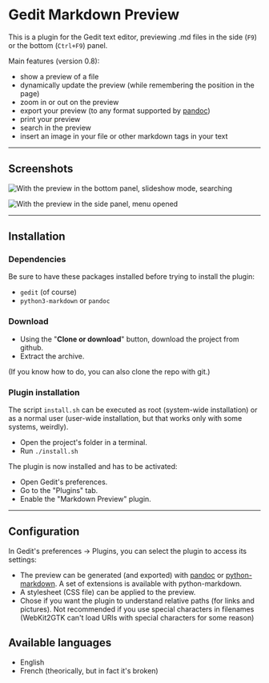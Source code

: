 # Gedit Markdown Preview

This is a plugin for the Gedit text editor, previewing .md files in the side (`F9`) or the bottom (`Ctrl+F9`) panel.

Main features (version 0.8):

- show a preview of a file
- dynamically update the preview (while remembering the position in the page)
- zoom in or out on the preview
- export your preview (to any format supported by [pandoc](https://pandoc.org/))
- print your preview
- search in the preview
- insert an image in your file or other markdown tags in your text

----

## Screenshots

![With the preview in the bottom panel, slideshow mode, searching](https://i.imgur.com/4xnqoUZ.png)

![With the preview in the side panel, menu opened](https://i.imgur.com/k9qIsgw.png)

----

## Installation

### Dependencies

Be sure to have these packages installed before trying to install the plugin:

- `gedit` (of course)
- `python3-markdown` or `pandoc`
<!--- maybe `libwebkit2gtk-4.0-dev` (that's the name for debian-based distros)-->

### Download

- Using the "**Clone or download**" button, download the project from github.
- Extract the archive.

(If you know how to do, you can also clone the repo with git.)

### Plugin installation

The script `install.sh` can be executed as root (system-wide installation) or as a normal user (user-wide installation, but that works only with some systems, weirdly).

- Open the project's folder in a terminal.
- Run `./install.sh`

The plugin is now installed and has to be activated:

- Open Gedit's preferences.
- Go to the "Plugins" tab.
- Enable the "Markdown Preview" plugin.

----

## Configuration

In Gedit's preferences → Plugins, you can select the plugin to access its settings:

- The preview can be generated (and exported) with [pandoc](https://pandoc.org/) or [python-markdown](https://python-markdown.github.io/). A set of extensions is available with python-markdown.
- A stylesheet (CSS file) can be applied to the preview.
- Chose if you want the plugin to understand relative paths (for links and pictures). Not recommended if you use special characters in filenames (WebKit2GTK can't load URIs with special characters for some reason)

## Available languages

- English
- French (theorically, but in fact it's broken)


